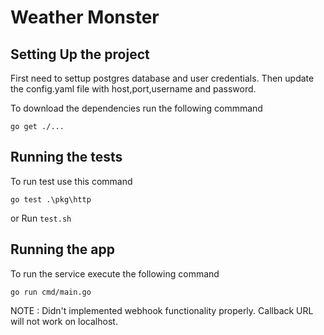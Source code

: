 # Weather Monster

## Setting Up the project

First need to settup postgres database and user credentials. Then update the config.yaml file with host,port,username and password.

To download the dependencies run the following commmand

`go get ./...`

## Running the tests
To run test use this command

`go test .\pkg\http`

or
Run `test.sh`

## Running the app
To run the service execute the following command

`go run cmd/main.go`


NOTE : Didn't implemented webhook functionality properly. Callback URL will not work on localhost.